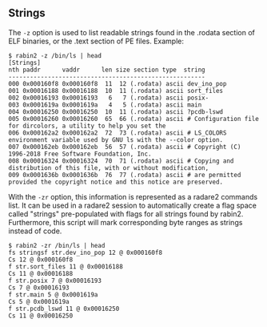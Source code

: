 ## Strings

The `-z` option is used to list readable strings found in the .rodata section of ELF binaries, or the .text section of PE files. Example:

```
$ rabin2 -z /bin/ls | head
[Strings]
nth paddr      vaddr      len size section type  string
-------------------------------------------------------
000 0x000160f8 0x000160f8  11  12 (.rodata) ascii dev_ino_pop
001 0x00016188 0x00016188  10  11 (.rodata) ascii sort_files
002 0x00016193 0x00016193   6   7 (.rodata) ascii posix-
003 0x0001619a 0x0001619a   4   5 (.rodata) ascii main
004 0x00016250 0x00016250  10  11 (.rodata) ascii ?pcdb-lswd
005 0x00016260 0x00016260  65  66 (.rodata) ascii # Configuration file for dircolors, a utility to help you set the
006 0x000162a2 0x000162a2  72  73 (.rodata) ascii # LS_COLORS environment variable used by GNU ls with the --color option.
007 0x000162eb 0x000162eb  56  57 (.rodata) ascii # Copyright (C) 1996-2018 Free Software Foundation, Inc.
008 0x00016324 0x00016324  70  71 (.rodata) ascii # Copying and distribution of this file, with or without modification,
009 0x0001636b 0x0001636b  76  77 (.rodata) ascii # are permitted provided the copyright notice and this notice are preserved.
```

With the `-zr` option, this information is represented as a radare2 commands list. It can be used in a radare2 session to automatically create a flag space called "strings" pre-populated with flags for all strings found by rabin2.
Furthermore, this script will mark corresponding byte ranges as strings instead of code.
```
$ rabin2 -zr /bin/ls | head
fs stringsf str.dev_ino_pop 12 @ 0x000160f8
Cs 12 @ 0x000160f8
f str.sort_files 11 @ 0x00016188
Cs 11 @ 0x00016188
f str.posix 7 @ 0x00016193
Cs 7 @ 0x00016193
f str.main 5 @ 0x0001619a
Cs 5 @ 0x0001619a
f str.pcdb_lswd 11 @ 0x00016250
Cs 11 @ 0x00016250
```

